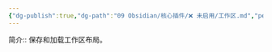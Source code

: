 ```yaml
---
{"dg-publish":true,"dg-path":"09 Obsidian/核心插件/❌ 未启用/工作区.md","permalink":"/09 Obsidian/核心插件/❌ 未启用/工作区/","noteIcon":"dg-note-icon","created":"2025-07-31","updated":"2025-07-31"}
---
```



简介:: 保存和加载工作区布局。